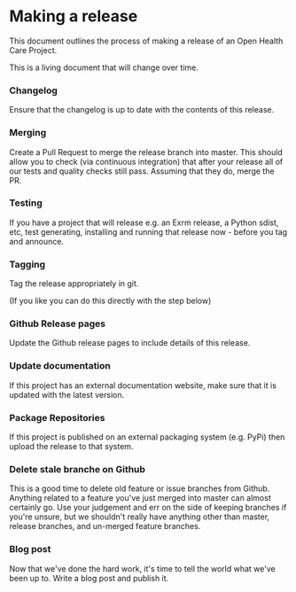# Making a release

This document outlines the process of making a release of an Open Health Care Project.

This is a living document that will change over time.

### Changelog

Ensure that the changelog is up to date with the contents of this release.

### Merging

Create a Pull Request to merge the release branch into master. This should allow you to check (via continuous integration) that after your release all of our tests and quality checks still pass. Assuming that they do, merge the PR.

### Testing

If you have a project that will release e.g. an Exrm release, a Python sdist, etc, test generating, installing and running that release now - before you tag and announce. 

### Tagging

Tag the release appropriately in git.

(If you like you can do this directly with the step below)

### Github Release pages

Update the Github release pages to include details of this release.

### Update documentation

If this project has an external documentation website, make sure that it is updated with the latest version.

### Package Repositories

If this project is published on an external packaging system (e.g. PyPi) then upload the release to that system.

### Delete stale branche on Github

This is a good time to delete old feature or issue branches from Github. Anything related to a feature you've just merged into master can almost certainly go. Use your judgement and err on the side of keeping branches if you're unsure, but we shouldn't really have anything other than master, release branches, and un-merged feature branches.

### Blog post

Now that we've done the hard work, it's time to tell the world what we've been up to. Write a blog post and publish it.
